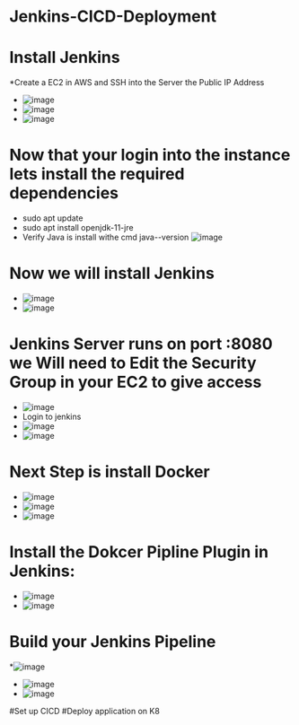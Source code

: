 # Jenkins-CICD-Deployment
# Install Jenkins
*Create a EC2 in AWS and SSH into the Server the Public IP Address
  * ![image](https://github.com/rogerbarrow/Jenkins-CICD-Deployment/assets/46138186/e0b02ead-47f1-4a3b-a13c-cb4e8f284423)
  * ![image](https://github.com/rogerbarrow/Jenkins-CICD-Deployment/assets/46138186/bc2f9968-06d5-4288-ab0b-e03bb0ec1d6c)
  * ![image](https://github.com/rogerbarrow/Jenkins-CICD-Deployment/assets/46138186/31a1672f-6da1-4019-93e8-d977a7e7c8c1)
# Now that your login into the instance lets install the required dependencies
  * sudo apt update
  * sudo apt install openjdk-11-jre
  * Verify Java is install withe cmd java--version
  ![image](https://github.com/rogerbarrow/Jenkins-CICD-Deployment/assets/46138186/c174a29b-7e7a-4b62-9e9a-b930dbd1ccd2)
# Now we will install Jenkins
 * ![image](https://github.com/rogerbarrow/Jenkins-CICD-Deployment/assets/46138186/52a01652-86a6-4adb-8cb4-89ed066e45c2)
 * ![image](https://github.com/rogerbarrow/Jenkins-CICD-Deployment/assets/46138186/88201736-8483-4276-bc4d-09b64c7d5130)
# Jenkins Server runs on port :8080 we Will need to Edit the Security Group in your EC2 to give access
  * ![image](https://github.com/rogerbarrow/Jenkins-CICD-Deployment/assets/46138186/83e78568-8bcc-47c9-a0a8-a3ca31e1e822)
   * Login to jenkins
   * ![image](https://github.com/rogerbarrow/Jenkins-CICD-Deployment/assets/46138186/0a3bfc22-aa42-4b85-8372-1d3704b0f18a)
   * ![image](https://github.com/rogerbarrow/Jenkins-CICD-Deployment/assets/46138186/7230ac5c-b99c-4ab2-8e1c-7279d33172a0)
# Next Step is install Docker 
  * ![image](https://github.com/rogerbarrow/Jenkins-CICD-Deployment/assets/46138186/598a7580-d41c-49ad-9896-7a996e9f55eb)
  * ![image](https://github.com/rogerbarrow/Jenkins-CICD-Deployment/assets/46138186/acc4fbbc-e9f5-43ce-8d54-d16845f1917d)
  * ![image](https://github.com/rogerbarrow/Jenkins-CICD-Deployment/assets/46138186/86e7a66e-3c92-4c4a-88e4-d7af7cc0eabb)
# Install the Dokcer Pipline Plugin in Jenkins:
 * ![image](https://github.com/rogerbarrow/Jenkins-CICD-Deployment/assets/46138186/69ae2bd9-1761-4bd6-83f0-4f506a6c3b38)
 * ![image](https://github.com/rogerbarrow/Jenkins-CICD-Deployment/assets/46138186/e0d7b6b2-97d8-4a37-9419-e08767f4167e)
# Build your Jenkins Pipeline
*![image](https://github.com/rogerbarrow/Jenkins-CICD-Deployment/assets/46138186/2a878806-3f20-46c6-acb1-9d0e9c5b4a8e)
* ![image](https://github.com/rogerbarrow/Jenkins-CICD-Deployment/assets/46138186/1207076e-4745-487e-8ef2-6018b687a186)
* ![image](https://github.com/rogerbarrow/Jenkins-CICD-Deployment/assets/46138186/ad7ae6b9-e612-404d-8c76-10fe50e60c75)





#Set up CICD
#Deploy application on K8

